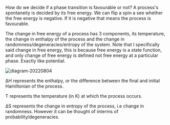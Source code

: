 How do we decide if a phase transition is favourable or not? A process's spontaneity is decided by its free energy. We can flip a spin a see whether the free energy is negative. If it is negative that means the process is favourable.

The change in free energy of a process has 3 components, its temperature, the change in enthalpy of the process and the change in randomness/degeneracies/entropy of the system. Note that I specifically said change in free energy, this is because free energy is a state function, and only change of free energy is defined not free energy at a particular phase. Exactly like potential.



![diagram-20220804](https://user-images.githubusercontent.com/65448559/182823649-e94b27a8-53d2-467e-9881-e4fd261e57e1.png)

ΔH represents the enthalpy, or the difference between the final and initial Hamiltonian of the process.

T represents the temperature (in K) at which the process occurs.

ΔS represents the change in entropy of the process, i.e change in randomness. However it can be thought of interms of probability/degeneracies.
